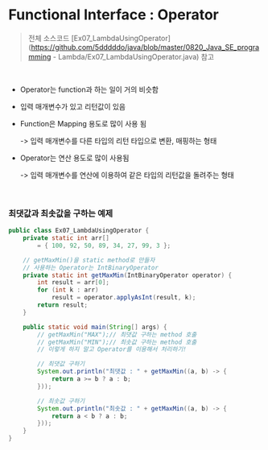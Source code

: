 # Functional Interface : Operator

> 전체 소스코드 [Ex07_LambdaUsingOperator](https://github.com/5dddddo/java/blob/master/0820_Java_SE_programming - Lambda/Ex07_LambdaUsingOperator.java) 참고

<BR>

 * Operator는 function과 하는 일이 거의 비슷함

 * 입력 매개변수가 있고 리턴값이 있음

 * Function은 Mapping 용도로 많이 사용 됨

   -> 입력 매개변수를 다른 타입의 리턴 타입으로 변환, 매핑하는 형태

- Operator는 연산 용도로 많이 사용됨

  -> 입력 매개변수를 연산에 이용하여 같은 타입의 리턴값을 돌려주는 형태 

<br>

### 최댓값과 최솟값을 구하는 예제

``` java
public class Ex07_LambdaUsingOperator {
	private static int arr[] 
        = { 100, 92, 50, 89, 34, 27, 99, 3 };

	// getMaxMin()을 static method로 만들자
	// 사용하는 Operator는 IntBinaryOperator
	private static int getMaxMin(IntBinaryOperator operator) {
		int result = arr[0];
		for (int k : arr) 
			result = operator.applyAsInt(result, k);
		return result;
	}

	public static void main(String[] args) {
		// getMaxMin("MAX");// 최댓값 구하는 method 호출
		// getMaxMin("MIN");// 최솟값 구하는 method 호출
		// 이렇게 하지 말고 Operator를 이용해서 처리하기!

		// 최댓값 구하기
		System.out.println("최댓값 : " + getMaxMin((a, b) -> {
			return a >= b ? a : b;
		}));

		// 최솟값 구하기
		System.out.println("최솟값 : " + getMaxMin((a, b) -> {
			return a < b ? a : b;
		}));
	}
}
```

